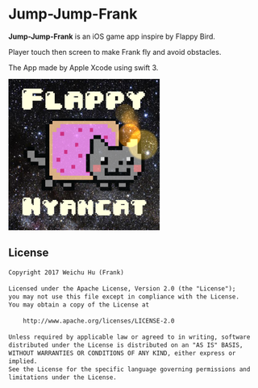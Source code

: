 # Jump-Jump-Frank

**Jump-Jump-Frank** is an iOS game app inspire by Flappy Bird. 

Player touch then screen to make Frank fly and avoid obstacles.

The App made by Apple Xcode using swift 3.

<img src='https://github.com/frhhh/Flappy-Nyancat-Go/blob/master/Flappy_Nyancat_Go_icon.png' width='300' alt='App icon' />

## License

    Copyright 2017 Weichu Hu (Frank)

    Licensed under the Apache License, Version 2.0 (the "License");
    you may not use this file except in compliance with the License.
    You may obtain a copy of the License at

        http://www.apache.org/licenses/LICENSE-2.0

    Unless required by applicable law or agreed to in writing, software
    distributed under the License is distributed on an "AS IS" BASIS,
    WITHOUT WARRANTIES OR CONDITIONS OF ANY KIND, either express or implied.
    See the License for the specific language governing permissions and
    limitations under the License.
